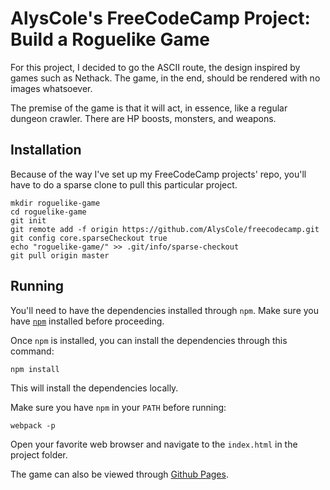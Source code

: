 # AlysCole's FreeCodeCamp Project: Build a Roguelike Game
For this project, I decided to go the ASCII route, the design inspired by games such as Nethack. The game, in the end, should be rendered with no images whatsoever.

The premise of the game is that it will act, in essence, like a regular dungeon crawler. There are HP boosts, monsters, and weapons.

## Installation

Because of the way I've set up my FreeCodeCamp projects' repo, you'll have to do a sparse clone to pull this particular project.

```
mkdir roguelike-game 
cd roguelike-game
git init
git remote add -f origin https://github.com/AlysCole/freecodecamp.git
git config core.sparseCheckout true
echo "roguelike-game/" >> .git/info/sparse-checkout
git pull origin master
```

## Running

You'll need to have the dependencies installed through `npm`. Make sure you have [`npm`](https://github.com/npm/npm) installed before proceeding.

Once `npm` is installed, you can install the dependencies through this command:

```
npm install
```

This will install the dependencies locally.

Make sure you have `npm` in your `PATH` before running:

```
webpack -p
```

Open your favorite web browser and navigate to the `index.html` in the project folder.

The game can also be viewed through [Github Pages](https://alyscole.github.io/fcc/roguelike-game).
